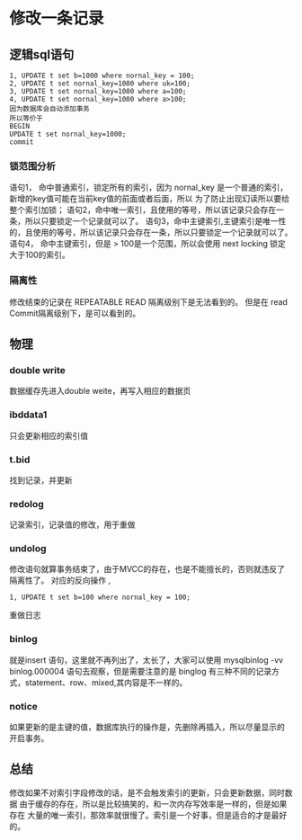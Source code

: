# 修改一条记录

## 逻辑sql语句
```
1, UPDATE t set b=1000 where nornal_key = 100;
2, UPDATE t set nornal_key=1000 where uk=100;
3, UPDATE t set nornal_key=1000 where a=100;
4, UPDATE t set nornal_key=1000 where a>100;
因为数据库会自动添加事务
所以等价于
BEGIN
UPDATE t set nornal_key=1000;
commit

```
### 锁范围分析
语句1， 命中普通索引，锁定所有的索引，因为 nornal_key 是一个普通的索引，新增的key值可能在当前key值的前面或者后面，所以
为了防止出现幻读所以要给整个索引加锁；
语句2，命中唯一索引，且使用的等号，所以该记录只会存在一条，所以只要锁定一个记录就可以了。
语句3，命中主键索引,主键索引是唯一性的，且使用的等号，所以该记录只会存在一条，所以只要锁定一个记录就可以了。
语句4， 命中主键索引，但是 > 100是一个范围，所以会使用 next locking 锁定 大于100的索引。
### 隔离性 
修改结束的记录在 REPEATABLE READ 隔离级别下是无法看到的。
但是在 read Commit隔离级别下，是可以看到的。
## 物理
### double write
数据缓存先进入double weite，再写入相应的数据页
### ibddata1
只会更新相应的索引值
### t.bid
找到记录，并更新
### redolog
记录索引，记录值的修改，用于重做

### undolog
修改语句就算事务结束了，由于MVCC的存在，也是不能擅长的，否则就违反了
隔离性了。
对应的反向操作 ,
```
1, UPDATE t set b=100 where nornal_key = 100;
```
重做日志 
### binlog
就是insert 语句，这里就不再列出了，太长了，大家可以使用 
mysqlbinlog -vv binlog.000004 语句去观察，但是需要注意的是 binglog
有三种不同的记录方式，statement、row、mixed,其内容是不一样的。
### notice 
如果更新的是主键的值，数据库执行的操作是，先删除再插入，所以尽量显示的
开启事务。
## 总结
修改如果不对索引字段修改的话，是不会触发索引的更新，只会更新数据，同时数据
由于缓存的存在，所以是比较搞笑的，和一次内存写效率是一样的，但是如果存在
大量的唯一索引，那效率就很慢了。索引是一个好事，但是适合的才是最好的。

